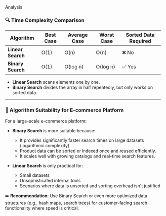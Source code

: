 Analysis

### 🔍 Time Complexity Comparison

| Algorithm       | Best Case | Average Case | Worst Case | Sorted Data Required |
|-----------------|-----------|--------------|------------|----------------------|
| **Linear Search** | O(1)     | O(n)         | O(n)       | ❌ No                |
| **Binary Search** | O(1)     | O(log n)     | O(log n)   | ✅ Yes               |

- **Linear Search** scans elements one by one.
- **Binary Search** divides the array in half repeatedly, but only works on sorted data.

---

### 💬 Algorithm Suitability for E-commerce Platform

For a large-scale e-commerce platform:

- **Binary Search** is more suitable because:
  - It provides significantly faster search times on large datasets (logarithmic complexity).
  - Product data can be sorted or indexed once and reused efficiently.
  - It scales well with growing catalogs and real-time search features.

- **Linear Search** is only practical for:
  - Small datasets
  - Unsophisticated internal tools
  - Scenarios where data is unsorted and sorting overhead isn't justified

➡️ **Recommendation**: Use Binary Search or even more optimized data structures (e.g., hash maps, search trees) for customer-facing search functionality where speed is critical.